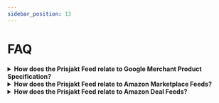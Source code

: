 ```yaml
---
sidebar_position: 13
---
```


# FAQ

<details>
  <summary><strong>How does the Prisjakt Feed relate to Google Merchant Product Specification?</strong></summary>
    

Prisjakt feed specification is compatible with [Google Merchant](https://support.google.com/merchants/answer/7052112?hl=en) feeds. This means that if you have a Google Product feed, it can be used as a Prisjakt feed. In most cases the opposite is also true, you can use a Prisjakt Feed in systems that supports Google Product Feeds (although we do support some extra fields they may not be used by the other system).

</details>

<details>
  <summary><strong>How does the Prisjakt Feed relate to Amazon Marketplace Feeds?</strong></summary>
    
We support reading feeds formatted according to Amazon Marketplace format but with fewer data mapped than if you use our format.

</details>

<details>
  <summary><strong>How does the Prisjakt Feed relate to Amazon Deal Feeds?</strong></summary>
    
We support reading feeds formatted according to Amazon Deals format but with fewer data mapped than if you use our format.

</details>